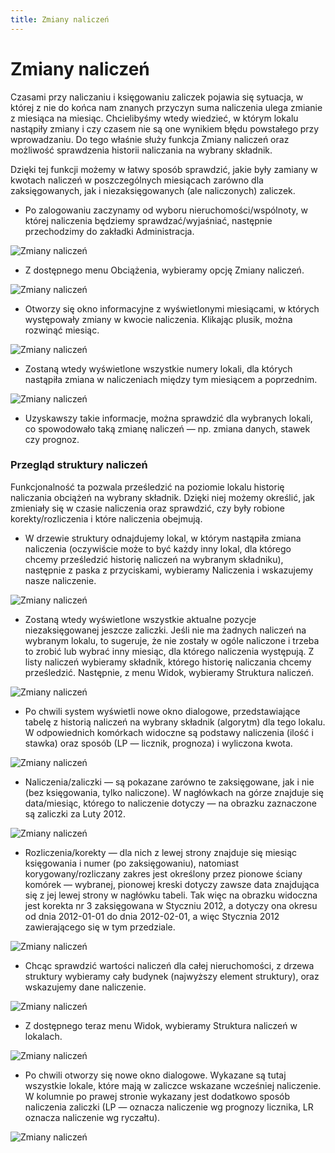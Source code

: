 ```yaml
---
title: Zmiany naliczeń
---
```


# Zmiany naliczeń

Czasami przy naliczaniu i księgowaniu zaliczek pojawia się sytuacja, w której z nie do końca nam znanych przyczyn suma naliczenia ulega zmianie z miesiąca na miesiąc. Chcielibyśmy wtedy wiedzieć, w którym lokalu nastąpiły zmiany i czy czasem nie są one wynikiem błędu powstałego przy wprowadzaniu. Do tego właśnie służy funkcja Zmiany naliczeń oraz możliwość sprawdzenia historii naliczania na wybrany składnik.

Dzięki tej funkcji możemy w łatwy sposób sprawdzić, jakie były zamiany w kwotach naliczeń w poszczególnych miesiącach zarówno dla zaksięgowanych, jak i niezaksięgowanych (ale naliczonych) zaliczek.

- Po zalogowaniu zaczynamy od wyboru nieruchomości/wspólnoty, w której naliczenia będziemy sprawdzać/wyjaśniać, następnie przechodzimy do zakładki Administracja.

![Zmiany naliczeń](zmianynal1.png)

- Z dostępnego menu Obciążenia, wybieramy opcję Zmiany naliczeń.

![Zmiany naliczeń](zmianynal2.png)

- Otworzy się okno informacyjne z wyświetlonymi miesiącami, w których występowały zmiany w kwocie naliczenia. Klikając plusik, można rozwinąć miesiąc.

![Zmiany naliczeń](zmianynal3.png)

- Zostaną wtedy wyświetlone wszystkie numery lokali, dla których nastąpiła zmiana w naliczeniach między tym miesiącem a poprzednim.

![Zmiany naliczeń](zmianynal4.png)

- Uzyskawszy takie informacje, można sprawdzić dla wybranych lokali, co spowodowało taką zmianę naliczeń — np. zmiana danych, stawek czy prognoz.

### Przegląd struktury naliczeń

Funkcjonalność ta pozwala prześledzić na poziomie lokalu historię naliczania obciążeń na wybrany składnik. Dzięki niej możemy określić, jak zmieniały się w czasie naliczenia oraz sprawdzić, czy były robione korekty/rozliczenia i które naliczenia obejmują.

- W drzewie struktury odnajdujemy lokal, w którym nastąpiła zmiana naliczenia (oczywiście może to być każdy inny lokal, dla którego chcemy prześledzić historię naliczeń na wybranym składniku), następnie z paska z przyciskami, wybieramy Naliczenia i wskazujemy nasze naliczenie.

![Zmiany naliczeń](zmianynal5.png)

- Zostaną wtedy wyświetlone wszystkie aktualne pozycje niezaksięgowanej jeszcze zaliczki. Jeśli nie ma żadnych naliczeń na wybranym lokalu, to sugeruje, że nie zostały w ogóle naliczone i trzeba to zrobić lub wybrać inny miesiąc, dla którego naliczenia występują. Z listy naliczeń wybieramy składnik, którego historię naliczania chcemy prześledzić. Następnie, z menu Widok, wybieramy Struktura naliczeń.

![Zmiany naliczeń](zmianynal6.png)

- Po chwili system wyświetli nowe okno dialogowe, przedstawiające tabelę z historią naliczeń na wybrany składnik (algorytm) dla tego lokalu. W odpowiednich komórkach widoczne są podstawy naliczenia (ilość i stawka) oraz sposób (LP — licznik, prognoza) i wyliczona kwota.

![Zmiany naliczeń](zmianynal7.png)

- Naliczenia/zaliczki — są pokazane zarówno te zaksięgowane, jak i nie (bez księgowania, tylko naliczone). W nagłówkach na górze znajduje się data/miesiąc, którego to naliczenie dotyczy — na obrazku zaznaczone są zaliczki za Luty 2012.

![Zmiany naliczeń](zmianynal8.png)

- Rozliczenia/korekty — dla nich z lewej strony znajduje się miesiąc księgowania i numer (po zaksięgowaniu), natomiast korygowany/rozliczany zakres jest określony przez pionowe ściany komórek — wybranej, pionowej kreski dotyczy zawsze data znajdująca się z jej lewej strony w nagłówku tabeli. Tak więc na obrazku widoczna jest korekta nr 3 zaksięgowana w Styczniu 2012, a dotyczy ona okresu od dnia 2012-01-01 do dnia 2012-02-01, a więc Stycznia 2012 zawierającego się w tym przedziale.

![Zmiany naliczeń](zmianynal9.png)

- Chcąc sprawdzić wartości naliczeń dla całej nieruchomości, z drzewa struktury wybieramy cały budynek (najwyższy element struktury), oraz wskazujemy dane naliczenie.

![Zmiany naliczeń](zmianynal10.png)

- Z dostępnego teraz menu Widok, wybieramy Struktura naliczeń w lokalach.

![Zmiany naliczeń](zmianynal11.png)

- Po chwili otworzy się nowe okno dialogowe. Wykazane są tutaj wszystkie lokale, które mają w zaliczce wskazane wcześniej naliczenie. W kolumnie po prawej stronie wykazany jest dodatkowo sposób naliczenia zaliczki (LP — oznacza naliczenie wg prognozy licznika, LR oznacza naliczenie wg ryczałtu).

![Zmiany naliczeń](zmianynal12.png)